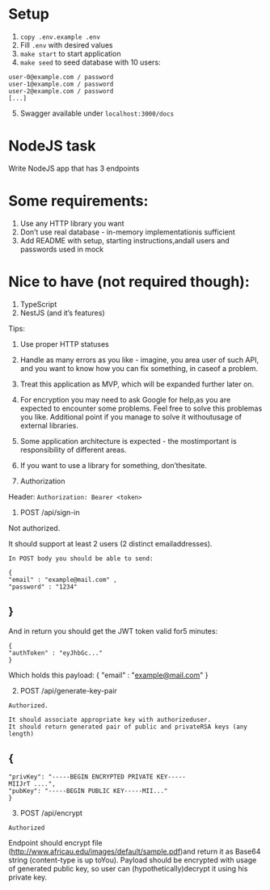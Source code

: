 # Setup
1. `copy .env.example .env`
2. Fill `.env` with desired values
3. `make start` to start application
4. `make seed` to seed database with 10 users:
```
user-0@example.com / password
user-1@example.com / password
user-2@example.com / password
[...]
```
5. Swagger available under `localhost:3000/docs`

# NodeJS task

Write NodeJS app that has 3 endpoints


# Some requirements:

1. Use any HTTP library you want
2. Don’t use real database - in-memory implementationis sufficient
3. Add README with setup, starting instructions,andall users and passwords
   used in mock


# Nice to have (not required though):

1. TypeScript
2. NestJS (and it’s features)

Tips:

1. Use proper HTTP statuses
2. Handle as many errors as you like - imagine, you area user of such API, and
   you want to know how you can fix something, in caseof a problem.
3. Treat this application as MVP, which will be expanded further later on.
4. For encryption you may need to ask Google for help,as you are expected to
   encounter some problems. Feel free to solve this problemas you like.
   Additional point if you manage to solve it withoutusage of external libraries.
5. Some application architecture is expected - the mostimportant is responsibility
   of different areas.
6. If you want to use a library for something, don’thesitate.

0. Authorization

Header: `Authorization: Bearer <token>`

1. POST /api/sign-in

Not authorized.

It should support at least 2 users (2 distinct emailaddresses).

```
In POST body you should be able to send:
```
```
{
"email" : "example@mail.com" ,
"password" : "1234"
```

## }

And in return you should get the JWT token valid for5 minutes:

```
{
"authToken" : "eyJhbGc..."
}
```
Which holds this payload:
{
"email" : "example@mail.com"
}

2. POST /api/generate-key-pair

```
Authorized.
```
```
It should associate appropriate key with authorizeduser.
It should return generated pair of public and privateRSA keys (any length)
```
## {

```
"privKey": "-----BEGIN ENCRYPTED PRIVATE KEY-----
MIIJrT ....",
"pubKey": "-----BEGIN PUBLIC KEY-----MII..."
}
```
3. POST /api/encrypt

```
Authorized
```
Endpoint should encrypt file (http://www.africau.edu/images/default/sample.pdf)and
return it as Base64 string (content-type is up toYou). Payload should be encrypted
with usage of generated public key, so user can (hypothetically)decrypt it using his
private key.


